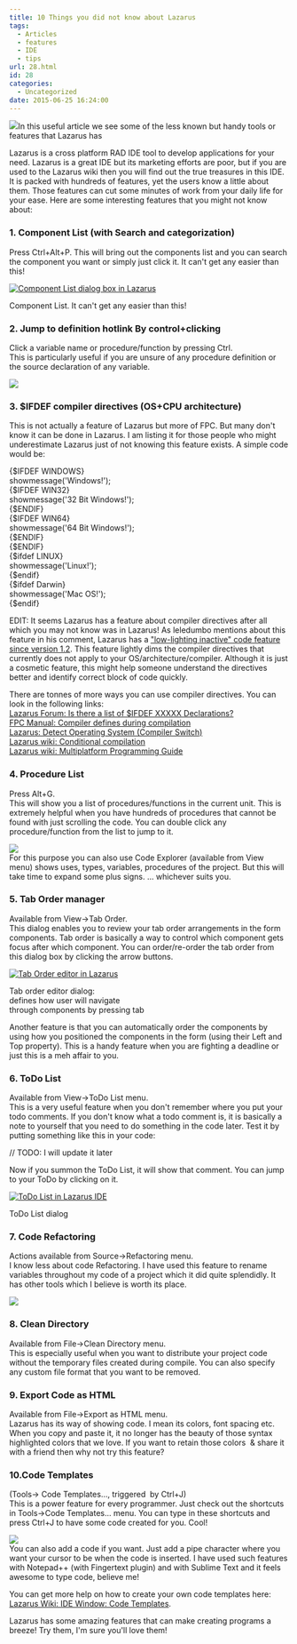 ```yaml
---
title: 10 Things you did not know about Lazarus
tags:
  - Articles
  - features
  - IDE
  - tips
url: 28.html
id: 28
categories:
  - Uncategorized
date: 2015-06-25 16:24:00
---
```


![](10-things-you-did-not-know-about-lazarus/Lazarus-Logo.png)In this useful article we see some of the less known but handy tools or features that Lazarus has  
  
Lazarus is a cross platform RAD IDE tool to develop applications for your need. Lazarus is a great IDE but its marketing efforts are poor, but if you are used to the Lazarus wiki then you will find out the true treasures in this IDE. It is packed with hundreds of features, yet the users know a little about them. Those features can cut some minutes of work from your daily life for your ease. Here are some interesting features that you might not know about:  
  

### 1\. Component List (with Search and categorization)

Press Ctrl+Alt+P. This will bring out the components list and you can search the component you want or simply just click it. It can't get any easier than this!  
  

[![Component List dialog box in Lazarus](http://3.bp.blogspot.com/-IVScI2046Qc/VYwjZuBLixI/AAAAAAAAB_Q/RJYAUnzTn8M/s320/Component-List.gif "Component List dialog box in Lazarus")](10-things-you-did-not-know-about-lazarus/Component-List.gif)

Component List. It can't get any easier than this!

  

### 2\. Jump to definition hotlink By control+clicking

Click a variable name or procedure/function by pressing Ctrl.  
This is particularly useful if you are unsure of any procedure definition or the source declaration of any variable.  
  
![](10-things-you-did-not-know-about-lazarus/Code-Hotlink-Definition-Search-Lazarus.gif)  

### 3\. $IFDEF compiler directives (OS+CPU architecture)

This is not actually a feature of Lazarus but more of FPC. But many don't know it can be done in Lazarus. I am listing it for those people who might underestimate Lazarus just of not knowing this feature exists. A simple code would be:  

{$IFDEF WINDOWS}  
 showmessage('Windows!');  
 {$IFDEF WIN32}  
 showmessage('32 Bit Windows!');  
 {$ENDIF}  
 {$IFDEF WIN64}  
 showmessage('64 Bit Windows!');  
 {$ENDIF}  
{$ENDIF}  
{$ifdef LINUX}  
 showmessage('Linux!');  
{$endif}  
{$ifdef Darwin}  
 showmessage('Mac OS!');  
{$endif}  

  
  
EDIT: It seems Lazarus has a feature about compiler directives after all which you may not know was in Lazarus! As leledumbo mentions about this feature in his comment, Lazarus has a ["low-lighting inactive" code feature since version 1.2](http://wiki.lazarus.freepascal.org/New_IDE_features_since#Low-lighting_inactive_.24IFDEF_code). This feature lightly dims the compiler directives that currently does not apply to your OS/architecture/compiler. Although it is just a cosmetic feature, this might help someone understand the directives better and identify correct block of code quickly.  
  
There are tonnes of more ways you can use compiler directives. You can look in the following links:  
[Lazarus Forum: Is there a list of $IFDEF XXXXX Declarations?](http://forum.lazarus.freepascal.org/index.php?topic=15869.0)  
[FPC Manual: Compiler defines during compilation](http://www.freepascal.org/docs-html/prog/progap7.html)  
[Lazarus: Detect Operating System (Compiler Switch)](http://www.askingbox.com/tip/lazarus-detect-operating-system-compiler-switch)  
[Lazarus wiki: Conditional compilation](http://wiki.freepascal.org/Conditional_compilation)  
[Lazarus wiki: Multiplatform Programming Guide](http://wiki.lazarus.freepascal.org/Multiplatform_Programming_Guide)  
  

### 4\. Procedure List

Press Alt+G.  
This will show you a list of procedures/functions in the current unit. This is extremely helpful when you have hundreds of procedures that cannot be found with just scrolling the code. You can double click any procedure/function from the list to jump to it.  
  
![](10-things-you-did-not-know-about-lazarus/procedure-list-lazarus.gif)  
For this purpose you can also use Code Explorer (available from View menu) shows uses, types, variables, procedures of the project. But this will take time to expand some plus signs. ... whichever suits you.  
  

### 5\. Tab Order manager

Available from View->Tab Order.  
This dialog enables you to review your tab order arrangements in the form components. Tab order is basically a way to control which component gets focus after which component. You can order/re-order the tab order from this dialog box by clicking the arrow buttons.  
  

[![Tab Order editor in Lazarus](http://3.bp.blogspot.com/-CuQl7IcmVYM/VYwmcKqNK9I/AAAAAAAAB_o/Zj8wNsWOg8c/s320/Tab-order-editor-lazarus.gif "Tab Order editor in Lazarus")](10-things-you-did-not-know-about-lazarus/Tab-order-editor-lazarus.gif)

Tab order editor dialog:  
defines how user will navigate  
through components by pressing tab

  
Another feature is that you can automatically order the components by using how you positioned the components in the form (using their Left and Top property). This is a handy feature when you are fighting a deadline or just this is a meh affair to you.  
  

### 6\. ToDo List

Available from View->ToDo List menu.  
This is a very useful feature when you don't remember where you put your todo comments. If you don't know what a todo comment is, it is basically a note to yourself that you need to do something in the code later. Test it by putting something like this in your code:  
  

// TODO: I will update it later

  
Now if you summon the ToDo List, it will show that comment. You can jump to your ToDo by clicking on it.  
  

[![ToDo List in Lazarus IDE](http://4.bp.blogspot.com/-XXZYqzMHO58/VYwn1_MuBdI/AAAAAAAAB_0/e2JvwaZ7s0E/s320/ToDo-List-dialog-Lazarus.gif "ToDo List dialog")](10-things-you-did-not-know-about-lazarus/ToDo-List-dialog-Lazarus.gif)

ToDo List dialog

  

### 7\. Code Refactoring

Actions available from Source->Refactoring menu.  
I know less about code Refactoring. I have used this feature to rename variables throughout my code of a project which it did quite splendidly. It has other tools which I believe is worth its place.  
  
![](10-things-you-did-not-know-about-lazarus/Refactoring-menu-lazarus.gif)  

### 8\. Clean Directory

Available from File->Clean Directory menu.  
This is especially useful when you want to distribute your project code without the temporary files created during compile. You can also specify any custom file format that you want to be removed.  
  

### 9\. Export Code as HTML

Available from File->Export as HTML menu.  
Lazarus has its way of showing code. I mean its colors, font spacing etc. When you copy and paste it, it no longer has the beauty of those syntax highlighted colors that we love. If you want to retain those colors  & share it with a friend then why not try this feature?  
  

### 10.Code Templates 

(Tools-> Code Templates..., triggered  by Ctrl+J)  
This is a power feature for every programmer. Just check out the shortcuts in Tools->Code Templates... menu. You can type in these shortcuts and press Ctrl+J to have some code created for you. Cool!  
  
![](10-things-you-did-not-know-about-lazarus/Code-templates-dialog-lazarus.gif)  
You can also add a code if you want. Just add a pipe character where you want your cursor to be when the code is inserted. I have used such features with Notepad++ (with Fingertext plugin) and with Sublime Text and it feels awesome to type code, believe me!  
  
You can get more help on how to create your own code templates here: [Lazarus Wiki: IDE Window: Code Templates](http://wiki.lazarus.freepascal.org/IDE_Window:_Code_Templates).  
  
  
Lazarus has some amazing features that can make creating programs a breeze! Try them, I'm sure you'll love them!